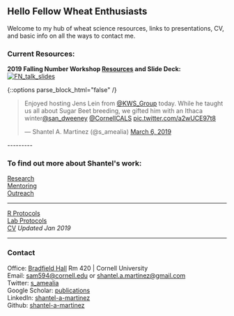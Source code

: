 ## Hello Fellow Wheat Enthusiasts

Welcome to my hub of wheat science resources, links to presentations, CV, and basic info on all the ways to contact me.  

### Current Resources:  
**2019 Falling Number Workshop [Resources](https://github.com/shantel-martinez/FNWorkshop2019/blob/master/README.md) and Slide Deck:**
[![FN_talk_slides](https://github.com/shantel-martinez/Lab_Resources/blob/master/example_img/SMartinez%20FN%20Workshop%2001.30.2019.png?raw=true)](https://github.com/shantel-martinez/FNWorkshop2019/raw/master/SMartinez%20FN%20Workshop%2001.30.2019.pdf)   

{::options parse_block_html="false" /}

<div class="center">

<blockquote class="twitter-tweet" data-lang="en"><p lang="en" dir="ltr">Enjoyed hosting Jens Lein from <a href="https://twitter.com/KWS_Group?ref_src=twsrc%5Etfw">@KWS_Group</a> today. While he taught us all about Sugar Beet breeding, we gifted him with an Ithaca winter<a href="https://twitter.com/san_dweeney?ref_src=twsrc%5Etfw">@san_dweeney</a> <a href="https://twitter.com/CornellCALS?ref_src=twsrc%5Etfw">@CornellCALS</a> <a href="https://t.co/a2wUCE97t8">pic.twitter.com/a2wUCE97t8</a></p>&mdash; Shantel A. Martinez (@s_amealia) <a href="https://twitter.com/s_amealia/status/1103114013532192771?ref_src=twsrc%5Etfw">March 6, 2019</a></blockquote>
<script async src="https://platform.twitter.com/widgets.js" charset="utf-8"></script>


</div>
---------

### To find out more about Shantel's work:  
[Research](./research.html)<br/>
[Mentoring](./mentoring.html)<br/>
[Outreach](./outreach.html)<br/>

---------
[R Protocols](https://nbviewer.jupyter.org/github/shantel-martinez/shantel-martinez.github.io/blob/master/Rmd%20Protocols/R%20Protocols.ipynb?flush_cache=true)  
[Lab Protocols](https://nbviewer.jupyter.org/github/shantel-martinez/Lab_Resources/blob/master/Lab%20Protocols.ipynb)   
[CV](./CV.html) *Updated Jan 2019*   

---------

### Contact   
Office: [Bradfield Hall](https://goo.gl/maps/Yfk3XHpH1wk) Rm 420 | Cornell University   
Email: [sam594@cornell.edu](mailto:sam594@cornell.edu) or [shantel.a.martinez@gmail.com](mailto:shantel.a.martinez@gmail.com)   
Twitter: [s_amealia](https://twitter.com/s_amealia)    
Google Scholar: [publications](https://scholar.google.com/citations?user=70kEKNsAAAAJ&hl=en&oi=ao)   
LinkedIn: [shantel-a-martinez](https://www.linkedin.com/in/shantel-a-martinez/)    
Github: [shantel-a-martinez](https://github.com/shantel-martinez?tab=repositories)  
